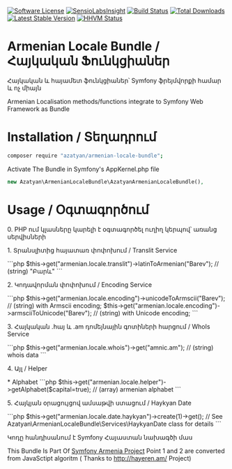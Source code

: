 [![Software License](https://img.shields.io/badge/license-MIT-brightgreen.svg?style=flat-square)](Resources/meta/LICENSE)
[![SensioLabsInsight](https://insight.sensiolabs.com/projects/da6b8260-237c-4b08-bbbc-dfb8613fd388/mini.png)](https://insight.sensiolabs.com/projects/da6b8260-237c-4b08-bbbc-dfb8613fd388)
[![Build Status](https://travis-ci.org/azatyan/ArmenianLocaleBundle.svg?branch=master)](https://travis-ci.org/azatyan/ArmenianLocaleBundle) [![Total Downloads](https://poser.pugx.org/azatyan/armenian-locale-bundle/downloads.svg)](https://packagist.org/packages/azatyan/armenian-locale-bundle) [![Latest Stable Version](https://poser.pugx.org/azatyan/armenian-locale-bundle/v/stable.svg)](https://packagist.org/packages/azatyan/armenian-locale-bundle)
[![HHVM Status](https://img.shields.io/hhvm/azatyan/armenian-locale-bundle.svg?style=flat-square)](http://hhvm.h4cc.de/package/azatyan/armenian-locale-bundle)


Armenian Locale Bundle / Հայկական Ֆունկցիաներ
====================

Հայկական և հայամետ ֆունկցիաներ՝ Symfony ֆրեյմվորքի համար և ոչ միայն

Armenian Localisation methods/functions integrate to Symfony Web Framework as Bundle

Installation  / Տեղադրում 
=======
```bash
composer require "azatyan/armenian-locale-bundle";
```
Activate The Bundle in Symfony's  AppKernel.php file
```php
new Azatyan\ArmenianLocaleBundle\AzatyanArmenianLocaleBundle(),
```
Usage / Օգտագործում
=======
<p>0. PHP ում կլասները կարելի է օգտագործել ուղիղ կերպով՝ առանց սերվիսների</p>
<p>1.  Տրանսլիտից հայատառ փոփոխում / Translit Service</p>
```php
$this->get("armenian.locale.translit")->latinToArmenian("Barev");  // (string) "Բարև"
```
<p>2.  Կոդավորման փոփոխում / Encoding Service</p>
```php
$this->get("armenian.locale.encoding")->unicodeToArmscii("Barev");  // (string) with Armscii encoding;
$this->get("armenian.locale.encoding")->armsciiToUnicode("Barev");  // (string) with Unicode encoding;
```
<p>3. Հայկական .հայ և .am դոմեյնային գոտիների հարցում / WhoIs Service</p>
```php
$this->get("armenian.locale.whois")->get("amnic.am");  //  (string) whois data
```
<p>4. Այլ / Helper</p>
* Alphabet
```php
$this->get("armenian.locale.helper")->getAlphabet($capital=true);  //  (array) armenian alphabet
```

<p>5. Հայկյան օրացույցով ամսաթվի ստացում /  Haykyan Date</p>
```php
$this->get("armenian.locale.date.haykyan")->create(1)->get(); // See Azatyan\ArmenianLocaleBundle\Services\HaykyanDate class for details
```






Կոդը հանդիսանում է Symfony Հայաստան նախագծի մաս

This Bundle Is Part Of <a href="https://www.symfony.am">Symfony Armenia Project</a>
Point 1 and 2 are converted from JavaSctipt algoritm ( Thanks to http://hayeren.am/ Project)

